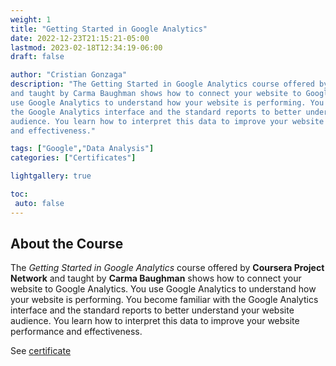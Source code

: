 ```yaml
---
weight: 1
title: "Getting Started in Google Analytics"
date: 2022-12-23T21:15:21-05:00
lastmod: 2023-02-18T12:34:19-06:00
draft: false

author: "Cristian Gonzaga"
description: "The Getting Started in Google Analytics course offered by Coursera Project Network 
and taught by Carma Baughman shows how to connect your website to Google Analytics. You 
use Google Analytics to understand how your website is performing. You become familiar with 
the Google Analytics interface and the standard reports to better understand your website 
audience. You learn how to interpret this data to improve your website performance 
and effectiveness."

tags: ["Google","Data Analysis"]
categories: ["Certificates"]

lightgallery: true

toc:
 auto: false
---
```

<!--more-->

## About the Course

The *Getting Started in Google Analytics* course offered by **Coursera Project Network** 
and taught by **Carma Baughman** shows how to connect your website to Google Analytics. You 
use Google Analytics to understand how your website is performing. You become familiar with 
the Google Analytics interface and the standard reports to better understand your website 
audience. You learn how to interpret this data to improve your website performance 
and effectiveness.

See [certificate](https://coursera.org/share/ed3d10b0a0243999c3982cdd52e678ef)

